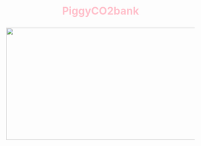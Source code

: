 # <p align="center">  <span style="color:pink;"> **PiggyCO2bank** </span>  </p>


<p align="center">
  <img width="600" height="300" src="https://media1.tenor.com/images/125f763b1a5636385382ec52c850b733/tenor.gif">
</p>
